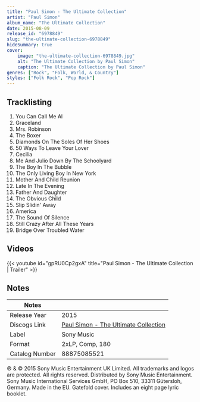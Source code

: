 ```yaml
---
title: "Paul Simon - The Ultimate Collection"
artist: "Paul Simon"
album_name: "The Ultimate Collection"
date: 2015-08-09
release_id: "6978849"
slug: "the-ultimate-collection-6978849"
hideSummary: true
cover:
    image: "the-ultimate-collection-6978849.jpg"
    alt: "The Ultimate Collection by Paul Simon"
    caption: "The Ultimate Collection by Paul Simon"
genres: ["Rock", "Folk, World, & Country"]
styles: ["Folk Rock", "Pop Rock"]
---
```

## Tracklisting
1. You Can Call Me Al
2. Graceland
3. Mrs. Robinson
4. The Boxer
5. Diamonds On The Soles Of Her Shoes
6. 50 Ways To Leave Your Lover
7. Cecilia
8. Me And Julio Down By The Schoolyard
9. The Boy In The Bubble
10. The Only Living Boy In New York
11. Mother And Child Reunion
12. Late In The Evening
13. Father And Daughter
14. The Obvious Child
15. Slip Slidin' Away
16. America
17. The Sound Of Silence
18. Still Crazy After All These Years
19. Bridge Over Troubled Water

## Videos
{{< youtube id="gpRU0Cp2gxA" title="Paul Simon - The Ultimate Collection | Trailer" >}}

## Notes
| Notes          |             |
| ---------------| ----------- |
| Release Year   | 2015 |
| Discogs Link   | [Paul Simon - The Ultimate Collection](https://www.discogs.com/release/6978849-Paul-Simon-The-Ultimate-Collection) |
| Label          | Sony Music |
| Format         | 2xLP, Comp, 180 |
| Catalog Number | 88875085521 |

℗ & © 2015 Sony Music Entertainment UK Limited. All trademarks and logos are protected. All rights reserved. Distributed by Sony Music Entertainment. Sony Music International Services GmbH, PO Box 510, 33311 Gütersloh, Germany. Made in the EU.  Gatefold cover. Includes an eight page lyric booklet.
